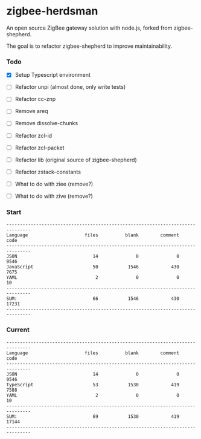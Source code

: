 # zigbee-herdsman
An open source ZigBee gateway solution with node.js, forked from zigbee-shepherd.

The goal is to refactor zigbee-shepherd to improve maintainability.

### Todo
- [x] Setup Typescript environment
- [ ] Refactor unpi (almost done, only write tests)
- [ ] Refactor cc-znp
- [ ] Remove areq
- [ ] Remove dissolve-chunks
- [ ] Refactor zcl-id
- [ ] Refactor zcl-packet
- [ ] Refactor lib (original source of zigbee-shepherd)
- [ ] Refactor zstack-constants
- [ ] What to do with ziee (remove?)
- [ ] What to do with zive (remove?)


### Start
```
-------------------------------------------------------------------------------
Language                     files          blank        comment           code
-------------------------------------------------------------------------------
JSON                            14              0              0           9546
JavaScript                      50           1546            430           7675
YAML                             2              0              0             10
-------------------------------------------------------------------------------
SUM:                            66           1546            430          17231
-------------------------------------------------------------------------------
```

### Current
```
-------------------------------------------------------------------------------
Language                     files          blank        comment           code
-------------------------------------------------------------------------------
JSON                            14              0              0           9546
TypeScript                      53           1530            419           7588
YAML                             2              0              0             10
-------------------------------------------------------------------------------
SUM:                            69           1530            419          17144
-------------------------------------------------------------------------------
```